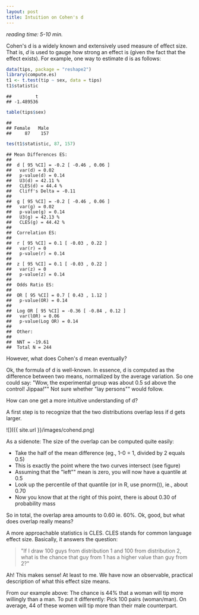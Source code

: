 ```yaml
---
layout: post
title: Intuition on Cohen's d
---
```




*reading time: 5-10 min.*

Cohen's d is a widely known and extensively used measure of effect size. That is, *d* is used to gauge how strong an effect is (given the fact that the effect exists). For example, one way to estimate d is as follows:


```r
data(tips, package = "reshape2")
library(compute.es)
t1 <- t.test(tip ~ sex, data = tips)
t1$statistic
```

```
##         t 
## -1.489536
```

```r
table(tips$sex)
```

```
## 
## Female   Male 
##     87    157
```

```r
tes(t1$statistic, 87, 157)
```

```
## Mean Differences ES: 
##  
##  d [ 95 %CI] = -0.2 [ -0.46 , 0.06 ] 
##   var(d) = 0.02 
##   p-value(d) = 0.14 
##   U3(d) = 42.11 % 
##   CLES(d) = 44.4 % 
##   Cliff's Delta = -0.11 
##  
##  g [ 95 %CI] = -0.2 [ -0.46 , 0.06 ] 
##   var(g) = 0.02 
##   p-value(g) = 0.14 
##   U3(g) = 42.13 % 
##   CLES(g) = 44.42 % 
##  
##  Correlation ES: 
##  
##  r [ 95 %CI] = 0.1 [ -0.03 , 0.22 ] 
##   var(r) = 0 
##   p-value(r) = 0.14 
##  
##  z [ 95 %CI] = 0.1 [ -0.03 , 0.22 ] 
##   var(z) = 0 
##   p-value(z) = 0.14 
##  
##  Odds Ratio ES: 
##  
##  OR [ 95 %CI] = 0.7 [ 0.43 , 1.12 ] 
##   p-value(OR) = 0.14 
##  
##  Log OR [ 95 %CI] = -0.36 [ -0.84 , 0.12 ] 
##   var(lOR) = 0.06 
##   p-value(Log OR) = 0.14 
##  
##  Other: 
##  
##  NNT = -19.61 
##  Total N = 244
```

       

However, what does Cohen's d mean eventually?

Ok, the formula of d is well-known. In essence, d is computed as the difference between two means, normalized by the average variation. So one could say: "Wow, the experimental group was about 0.5 sd above the control! Jippaa!"" Not sure whether "lay persons"" would follow.

How can one get a more intuitive understanding of d?

A first step is to recognize that the two distributions overlap less if d gets larger.

![]({{ site.url }}/images/cohend.png)

As a sidenote: The size of the overlap can be computed quite easily:

- Take the half of the mean difference (eg., 1-0 = 1, divided by 2 equals 0.5)
- This is exactly the point where the two curves intersect (see figure)
- Assuming that the "left"" mean is zero, you will now have a quantile at 0.5
- Look up the percentile of that quantile (or in R, use pnorm()), ie., about 0.70
- Now you know that at the right of this point, there is about 0.30 of probability mass

So in total, the overlap area amounts to 0.60 ie. 60%. Ok, good, but what does overlap really means?

A more approachable statistics is CLES. CLES stands for common language effect size. Basically, it answers the question:

> "If I draw 100 guys from distribution 1 and 100 from distribution 2, what is the chance that guy from 1 has a higher value than guy from 2?"


Ah! This makes sense! At least to me. We have now an observable, practical description of what this effect size means.

From our example above: The chance is 44% that a woman will tip more willingly than a man. To put it differently: Pick 100 pairs (woman/man). On average, 44 of these women will tip more than their male counterpart.
